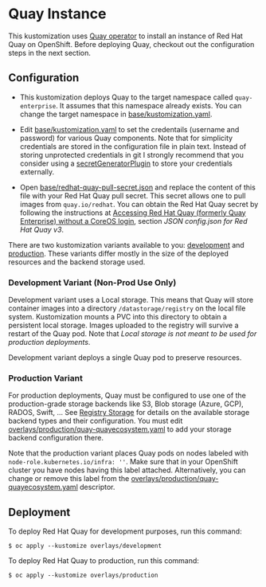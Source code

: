 # Quay Instance

This kustomization uses [Quay operator](https://github.com/redhat-cop/quay-operator) to install an instance of Red Hat Quay on OpenShift. Before deploying Quay, checkout out the configuration steps in the next section.

## Configuration

* This kustomization deploys Quay to the target namespace called `quay-enterprise`. It assumes that this namespace already exists. You can change the target namespace in [base/kustomization.yaml](base/kustomization.yaml).

* Edit [base/kustomization.yaml](base/kustomization.yaml) to set the credentails (username and password) for various Quay components. Note that for simplicity credentials are stored in the configuration file in plain text. Instead of storing unprotected credentials in git I strongly recommend that you consider using a [secretGeneratorPlugin](https://github.com/kubernetes-sigs/kustomize/blob/master/examples/secretGeneratorPlugin.md) to store your credentials externally.

* Open [base/redhat-quay-pull-secret.json](base/redhat-quay-pull-secret.json) and replace the content of this file with your Red Hat Quay pull secret. This secret allows one to pull images from `quay.io/redhat`. You can obtain the Red Hat Quay secret by following the instructions at [Accessing Red Hat Quay (formerly Quay Enterprise) without a CoreOS login](https://access.redhat.com/solutions/3533201), section *JSON config.json for Red Hat Quay v3*.

There are two kustomization variants available to you: [development](overlays/development) and [production](overlays/production). These variants differ mostly in the size of the deployed resources and the backend storage used.

### Development Variant (Non-Prod Use Only)

Development variant uses a Local storage. This means that Quay will store container images into a directory `/datastorage/registry` on the local file system. Kustomization mounts a PVC into this directory to obtain a persistent local storage. Images uploaded to the registry will survive a restart of the Quay pod. Note that *Local storage is not meant to be used for production deployments*.

Development variant deploys a single Quay pod to preserve resources.

### Production Variant

For production deployments, Quay must be configured to use one of the production-grade storage backends like S3, Blob storage (Azure, GCP), RADOS, Swift, ... See [Registry Storage](https://github.com/redhat-cop/quay-operator/blob/master/docs/storage.md) for details on the available storage backend types and their configuration. You must edit [overlays/production/quay-quayecosystem.yaml](overlays/production/quay-quayecosystem.yaml) to add your storage backend configuration there.

Note that the production variant places Quay pods on nodes labeled with `node-role.kubernetes.io/infra: ''`. Make sure that in your OpenShift cluster you have nodes having this label attached. Alternatively, you can change or remove this label from the [overlays/production/quay-quayecosystem.yaml](overlays/production/quay-quayecosystem.yaml) descriptor.

## Deployment

To deploy Red Hat Quay for development purposes, run this command:

```
$ oc apply --kustomize overlays/development
```

To deploy Red Hat Quay to production, run this command:

```
$ oc apply --kustomize overlays/production
```
